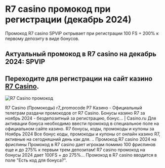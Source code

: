# R7 casino промокод при регистрации (декабрь 2024)
Промокод R7 casino SPVIP октрывает при регистрации 100 FS + 200% к первому депозиту в виде бонусов.

## Актуальный промокод в R7 casino на декабрь 2024: SPVIP
## Переходите для регистрации на сайт казино [R7 Casino](https://linkcasino.ru/r7_vip).

![R7 Casino промокод](https://github.com/user-attachments/assets/e20239ec-900a-47a3-b59d-17e9132499cc)

R7 Casino (Промокоды) r7_promocode Р7 Казино - Официальный телеграм раздачи промокодов от R7 Casino. Бонусы казино R7 за ноябрь 2024 - бездепозитный за регистрацию, бонус... | Casino.ru Для активации бонуса необходимо ввести промокод в специальное поле на официальном сайте казино. R7 бонусы, коды, промокоды и купоны за Ноябрь 2024 Все бонус коды, промокоды и купоны от онлайн казино R7, активные на сегодняшний день как для.
.. Промокод R7 casino 2024 на фриспины Промокод в R7 casino дает игрокам помимо 100 фриспинов еще и до 275% к первым трем депозитам! R7 casino промокод на бонусы 2024 дает 100FS + до 275%... Промокод в R7 casino вводится в поле "Есть код для бонуса?".
